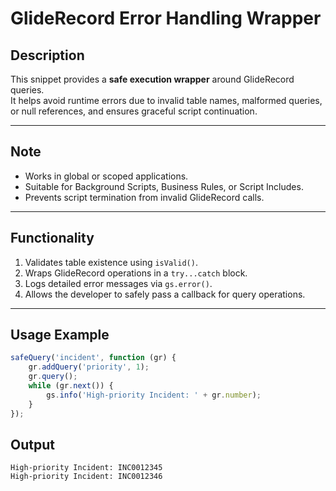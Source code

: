 # GlideRecord Error Handling Wrapper

## Description
This snippet provides a **safe execution wrapper** around GlideRecord queries.  
It helps avoid runtime errors due to invalid table names, malformed queries, or null references, and ensures graceful script continuation.

---

## Note
- Works in global or scoped applications.
- Suitable for Background Scripts, Business Rules, or Script Includes.
- Prevents script termination from invalid GlideRecord calls.

--- 

## Functionality
1. Validates table existence using `isValid()`.
2. Wraps GlideRecord operations in a `try...catch` block.
3. Logs detailed error messages via `gs.error()`.
4. Allows the developer to safely pass a callback for query operations.

---

## Usage Example
```js
safeQuery('incident', function (gr) {
    gr.addQuery('priority', 1);
    gr.query();
    while (gr.next()) {
        gs.info('High-priority Incident: ' + gr.number);
    }
});
```

## Output
```
High-priority Incident: INC0012345
High-priority Incident: INC0012346
```